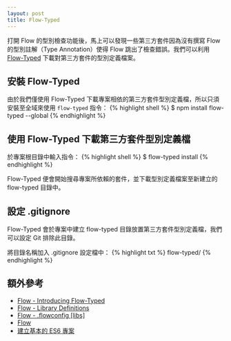 ```yaml
---
layout: post
title: Flow-Typed
---
```


打開 Flow 的型別檢查功能後，馬上可以發現一些第三方套件因為沒有撰寫 Flow 的型別註解（Type Annotation）使得 Flow 跳出了檢查錯誤。我們可以利用 [Flow-Typed](https://github.com/flowtype/flow-typed) 下載對第三方套件的型別定義檔案。

## 安裝 Flow-Typed
由於我們僅使用 Flow-Typed 下載專案相依的第三方套件型別定義檔，所以只須安裝至全域來使用 `flow-typed` 指令：
{% highlight shell %}
$ npm install flow-typed --global
{% endhighlight %}

## 使用 Flow-Typed 下載第三方套件型別定義檔
於專案根目錄中輸入指令：
{% highlight shell %}
$ flow-typed install
{% endhighlight %}

Flow-Typed 便會開始搜尋專案所依賴的套件，並下載型別定義檔案至新建立的 flow-typed 目錄中。

## 設定 .gitignore
Flow-Typed 會於專案中建立 flow-typed 目錄放置第三方套件型別定義檔，我們可以設定 Git 排除此目錄。

將目錄名稱加入 .gitignore 設定檔中：
{% highlight txt %}
flow-typed/
{% endhighlight %}

## 額外參考
* [Flow - Introducing Flow-Typed](https://flow.org/blog/2016/10/13/Flow-Typed/)
* [Flow - Library Definitions](https://flow.org/en/docs/libdefs/)
* [Flow - .flowconfig [libs]](https://flow.org/en/docs/config/libs/)
* [Flow](https://jackblackevo.github.io/flow/)
* [建立基本的 ES6 專案](https://jackblackevo.github.io/simple-es6-project/)